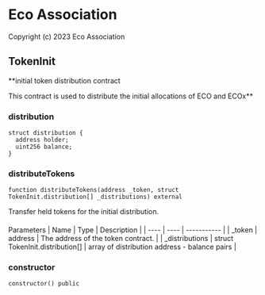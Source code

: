 # Eco Association

Copyright (c) 2023 Eco Association

## TokenInit

**initial token distribution contract

This contract is used to distribute the initial allocations of ECO and ECOx**

### distribution

```solidity
struct distribution {
  address holder;
  uint256 balance;
}
```

### distributeTokens

  ```solidity
  function distributeTokens(address _token, struct TokenInit.distribution[] _distributions) external
  ```

Transfer held tokens for the initial distribution.

  ####
  Parameters | Name | Type | Description | | ---- | ---- | ----------- |
    |
    _token
    |
    address
    |
    The address of the token contract.
    |
    |
    _distributions
    |
    struct TokenInit.distribution[]
    |
    array of distribution address - balance pairs
    |

### constructor

  ```solidity
  constructor() public
  ```

